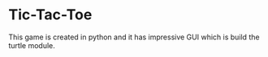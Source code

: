 # Tic-Tac-Toe
This game is created in python and it has impressive GUI which is build the turtle module.
